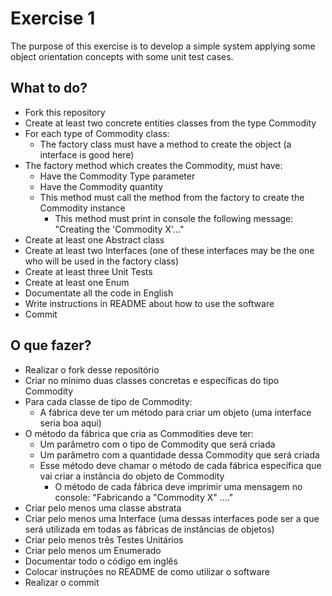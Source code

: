# Exercise 1

The purpose of this exercise is to develop a simple system applying some object orientation concepts with some unit test cases.

## What to do?

- Fork this repository
- Create at least two concrete entities classes from the type Commodity
- For each type of Commodity class:
  - The factory class must have a method to create the object (a interface is good here)
- The factory method which creates the Commodity, must have:
  - Have the Commodity Type parameter
  - Have the Commodity quantity
  - This method must call the method from the factory to create the Commodity instance
    - This method must print in console the following message: "Creating the 'Commodity X'..."
- Create at least one Abstract class
- Create at least two Interfaces (one of these interfaces may be the one who will be used in the factory class)
- Create at least three Unit Tests
- Create at least one Enum
- Documentate all the code in English
- Write instructions in README about how to use the software
- Commit

## O que fazer?

- Realizar o fork desse repositório
- Criar no mínimo duas classes concretas e específicas do tipo Commodity
- Para cada classe de tipo de Commodity:
  - A fábrica deve ter um método para criar um objeto (uma interface seria boa aqui)
- O método da fábrica que cria as Commodities deve ter:
    - Um parâmetro com o tipo de Commodity que será criada
    - Um parâmetro com a quantidade dessa Commodity que será criada
    - Esse método deve chamar o método de cada fábrica específica que vai criar a instância do objeto de Commodity
      - O método de cada fábrica deve imprimir uma mensagem no console: "Fabricando a "Commodity X" ...."
- Criar pelo menos uma classe abstrata
- Criar pelo menos uma Interface (uma dessas interfaces pode ser a que será utilizada em todas as fábricas de instâncias de objetos)
- Criar pelo menos três Testes Unitários
- Criar pelo menos um Enumerado
- Documentar todo o código em inglês
- Colocar instruções no README de como utilizar o software
- Realizar o commit
